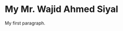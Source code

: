 <html>
<head>
<title>Page Title</title>
</head>
<body>

<h1>My Mr. Wajid Ahmed Siyal</h1>
<p>My first paragraph.</p>

</body>
</html>
